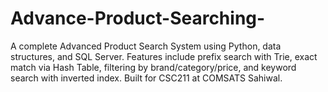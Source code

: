 # Advance-Product-Searching-
A complete Advanced Product Search System using Python, data structures, and SQL Server. Features include prefix search with Trie, exact match via Hash Table, filtering by brand/category/price, and keyword search with inverted index. Built for CSC211 at COMSATS Sahiwal.
